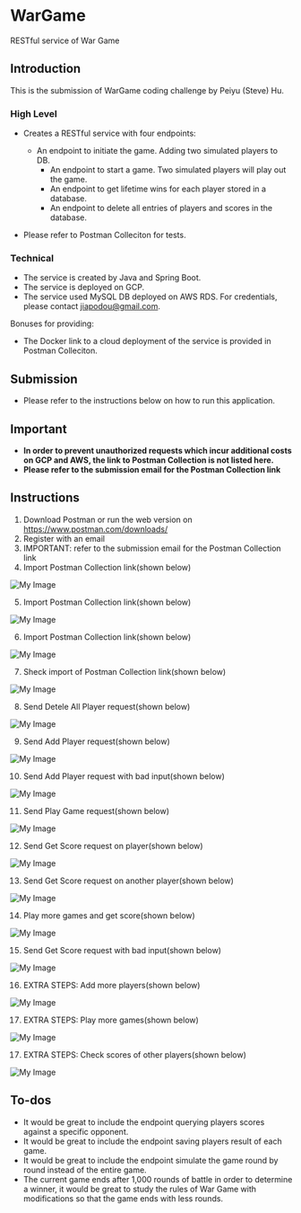 # WarGame
RESTful service of War Game

## Introduction

This is the submission of WarGame coding challenge by Peiyu (Steve) Hu. 

### High Level

* Creates a RESTful service with four endpoints:
  
  * An endpoint to initiate the game. Adding two simulated players to DB.
	* An endpoint to start a game. Two simulated players will play out the game.
	* An endpoint to get lifetime wins for each player stored in a database.
	* An endpoint to delete all entries of players and scores in the database.

* Please refer to Postman Colleciton for tests.

### Technical

* The service is created by Java and Spring Boot.
* The service is deployed on GCP.
* The service used MySQL DB deployed on AWS RDS. For credentials, please contact jiapodou@gmail.com.

Bonuses for providing:

* The Docker link to a cloud deployment of the service is provided in Postman Colleciton.

## Submission
* Please refer to the instructions below on how to run this application. 

## Important

  * **In order to prevent unauthorized requests which incur additional costs on GCP and AWS, the link to Postman Collection is not listed here.**
  * **Please refer to the submission email for the Postman Collection link**


## Instructions

 1. Download Postman or run the web version on https://www.postman.com/downloads/
 2. Register with an email 
 3. IMPORTANT: refer to the submission email for the Postman Collection link
 4. Import Postman Collection link(shown below)
 
![My Image](instructions/Postman_instruction_1.PNG)

 5. Import Postman Collection link(shown below)

![My Image](instructions/Postman_instruction_2.PNG)

 6. Import Postman Collection link(shown below)

![My Image](instructions/Postman_instruction_3.PNG)

 7. Sheck import of Postman Collection link(shown below)

![My Image](instructions/Postman_instruction_4.PNG)

 8. Send Detele All Player request(shown below)

![My Image](instructions/Postman_instruction_5.PNG)

 9. Send Add Player request(shown below)

![My Image](instructions/Postman_instruction_6.PNG)

 10. Send Add Player request with bad input(shown below)

![My Image](instructions/Postman_instruction_7.PNG)

 11. Send Play Game request(shown below)

![My Image](instructions/Postman_instruction_8.PNG)

 12. Send Get Score request on player(shown below)

![My Image](instructions/Postman_instruction_9.PNG)

 13. Send Get Score request on another player(shown below)

![My Image](instructions/Postman_instruction_10.PNG)

 14. Play more games and get score(shown below)

![My Image](instructions/Postman_instruction_11.PNG)

 15. Send Get Score request with bad input(shown below)

![My Image](instructions/Postman_instruction_12.PNG)

 16. EXTRA STEPS: Add more players(shown below)

![My Image](instructions/Postman_instruction_13.PNG)

 17. EXTRA STEPS: Play more games(shown below)

![My Image](instructions/Postman_instruction_14.PNG)

 17. EXTRA STEPS: Check scores of other players(shown below)

![My Image](instructions/Postman_instruction_15.PNG)

## To-dos

* It would be great to include the endpoint querying players scores against a specific opponent.
* It would be great to include the endpoint saving players result of each game.
* It would be great to include the endpoint simulate the game round by round instead of the entire game.
* The current game ends after 1,000 rounds of battle in order to determine a winner, it would be great to study the rules of War Game with modifications so that the game ends with less rounds.
